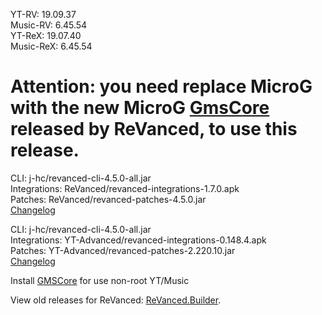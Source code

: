 YT-RV: 19.09.37  
Music-RV: 6.45.54  
YT-ReX: 19.07.40  
Music-ReX: 6.45.54  

# Attention: you need replace MicroG with the new MicroG [GmsCore](https://github.com/ReVanced/GmsCore/releases/latest) released by ReVanced, to use this release.  
CLI: j-hc/revanced-cli-4.5.0-all.jar  
Integrations: ReVanced/revanced-integrations-1.7.0.apk  
Patches: ReVanced/revanced-patches-4.5.0.jar  
[Changelog](https://github.com/ReVanced/revanced-patches/releases/tag/v4.5.0)

CLI: j-hc/revanced-cli-4.5.0-all.jar  
Integrations: YT-Advanced/revanced-integrations-0.148.4.apk  
Patches: YT-Advanced/revanced-patches-2.220.10.jar  
[Changelog](https://github.com/YT-Advanced/ReX-patches/releases/tag/v2.220.10)  

Install [GMSCore](https://github.com/ReVanced/GmsCore/releases/latest) for use non-root YT/Music  

View old releases for ReVanced: [ReVanced.Builder](https://github.com/Kevinr99089/ReVanced.Builder/releases).  
